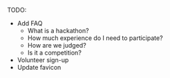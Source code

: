 TODO:
* Add FAQ 
    * What is a hackathon?
    * How much experience do I need to participate?
    * How are we judged?
    * Is it a competition?
* Volunteer sign-up
* Update favicon
